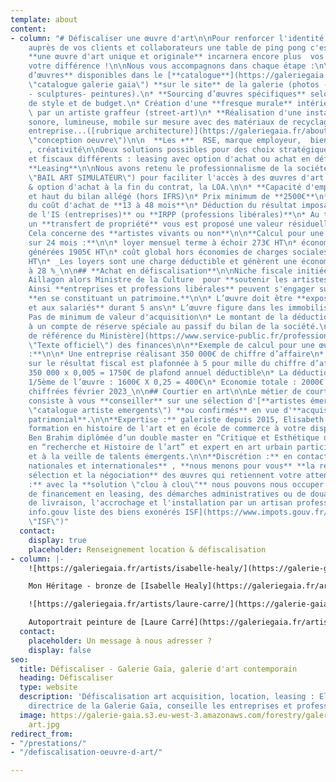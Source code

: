 ```yaml
---
template: about
content:
- column: "# Défiscaliser une œuvre d'art\n\nPour renforcer l'identité de votre entreprise
    auprès de vos clients et collaborateurs une table de ping pong c'est bien, mais
    **une œuvre d'art unique et originale** incarnera encore plus  vos valeurs et
    votre différence !\n\nNous vous accompagnons dans chaque étape :\n\n* **Sélection
    d’œuvres** disponibles dans le [**catalogue**](https://galeriegaia.fr/catalogue/
    \"catalogue galerie gaia\") **sur le site** de la galerie (photos - sérigraphies
    - sculptures- peintures).\n* **Sourcing d’œuvres spécifiques** selon vos critères
    de style et de budget.\n* Création d'une **fresque murale** intérieure ou extérieure,
    \ par un artiste graffeur (street-art)\n* **Réalisation d'une installation** visuelle,
    sonore, lumineuse, mobile sur mesure avec des matériaux de recyclage de votre
    entreprise...([rubrique architecture)](https://galeriegaia.fr/about/immobilier-architecture/
    \"conception oeuvre\")\n\n  **Les +**  RSE, marque employeur,  bien-être au travail
    , créativité\n\nDeux solutions possibles pour des choix stratégiques patrimoniaux
    et fiscaux différents : leasing avec option d'achat ou achat en défiscalisation\n\n##
    **Leasing**\n\nNous avons retenu le professionnalisme de la société [BAIL ART,](https://bail-art.com/financement/
    \"BAIL ART SIMULATEUR\") pour faciliter l'accès à des œuvres d'art avec la location
    & option d'achat à la fin du contrat, la LOA.\n\n* **Capacité d'emprunt** préservée
    et haut du bilan allégé (hors IFRS)\n* Prix minimum de **2500€**\n* **Étalement**
    du coût d'achat de **13 à 48 mois**\n* Déduction du résultat imposable et **réduction
    de l'IS (entreprises)** ou **IRPP (professions libérales)**\n* Au terme du contrat
    un **transfert de propriété** vous est proposé une valeur résiduelle de 5%\n*
    Cela concerne des **artistes vivants ou non**\n\n**Calcul pour une œuvre de 5000€
    sur 24 mois :**\n\n* loyer mensuel terme à échoir 273€ HT\n* économies d'impôts
    générées 1905€ HT\n* coût global hors économies de charges sociales, IR = 4647€
    HT\n* _Les loyers sont une charge déductible et génèrent une économie d'IS estimée
    à 28 %_\n\n## **Achat en défiscalisation**\n\nNiche fiscale initiée par Jean-Jacques
    Aillagon alors Ministre de la Culture  pour **soutenir les artistes vivants**.
    Ainsi **entreprises et professions libérales** peuvent s'engager sur cette solution
    **en se constituant un patrimoine.**\n\n* L’œuvre doit être **exposée au public
    et aux salariés** durant 5 ans\n* L’œuvre figure dans les immobilisations de l’entreprise\n*
    Pas de minimum de valeur d'acquisition\n* Le montant de la déduction est inscrit
    à un compte de réserve spéciale au passif du bilan de la société.\n\n  [Texte
    de référence du Ministère](https://www.service-public.fr/professionnels-entreprises/vosdroits/F32914
    \"Texte officiel\") des finances\n\n**Exemple de calcul pour une œuvre de 8000€
    :**\n\n* Une entreprise réalisant 350 000€ de chiffre d’affaire\n* La déduction
    sur le résultat fiscal est plafonnée à 5 pour mille du chiffre d’affaire soit
    350 000 x 0,005 = 1750€ de plafond annuel déductible\n* La déduction de 25% du
    1/5ème de l’œuvre : 1600€ X 0,25 = 400€\n* Economie totale : 2000€ \n\n_données
    chiffrées février 2023_\n\n## Courtier en art\n\nLe métier de courtier en art
    consiste à vous **conseiller** sur une sélection d'[**artistes émergents**](https://galeriegaia.fr/catalogue/
    \"catalogue artiste emergents\") **ou confirmés** en vue d'**acquisitions à titre
    patrimonial**.\n\n**Expertise :** galeriste depuis 2015, Elisabeth Givre met sa
    formation en histoire de l'art et en école de commerce à votre disposition.  \nInès
    Ben Brahim diplômée d’un double master en “Critique et Esthétique des arts” et
    en “recherche et Histoire de l’art” et expert en art urbain participe au sourcing
    et à la veille de talents émergents.\n\n**Discrétion :** en contact avec des **galeries
    nationales et internationales** , **nous menons pour vous** **la recherche, la
    sélection et la négociation** des œuvres qui retiennent votre attention.\n\n**Confiance
    :** avec la **solution \"clou à clou\"** nous pouvons nous occuper du dossier
    de financement en leasing, des démarches administratives ou de douanes, la logistique
    de livraison, l'accrochage et l'installation par un artisan professionnel.\n\n[site
    info.gouv liste des biens exonérés ISF](https://www.impots.gouv.fr/portail/particulier/patrimoine-taxable-lisf
    \"ISF\")"
  contact:
    display: true
    placeholder: Renseignement location & défiscalisation
- column: |-
    ![https://galeriegaia.fr/artists/isabelle-healy/](https://galerie-gaia.s3.eu-west-3.amazonaws.com/forestry/galerie-gaia-isabelle-healy-notre heritage seul.png "ISABELLE HEALY DEFISCALISATION OEUVRE ART")

    Mon Héritage - bronze de [Isabelle Healy](https://galeriegaia.fr/artists/isabelle-healy/ "isabelle healy")

    ![https://galeriegaia.fr/artists/laure-carre/](https://galerie-gaia.s3.eu-west-3.amazonaws.com/forestry/galerie-gaia-cosentino-laure carre rose.jpg "LAURE CARRE COSENTINO PARIS")

    Autoportrait peinture de [Laure Carré](https://galeriegaia.fr/artists/laure-carre/ "laure carré") - Showroom Cosentino Paris
  contact:
    placeholder: Un message à nous adresser ?
    display: false
seo:
  title: Défiscaliser - Galerie Gaïa, galerie d'art contemporain
  heading: Défiscaliser
  type: website
  description: 'Défiscalisation art acquisition, location, leasing : Elisabeth Givre,
    directrice de la Galerie Gaïa, conseille les entreprises et professions libérales.'
  image: https://galerie-gaia.s3.eu-west-3.amazonaws.com/forestry/galeriegaia-defiscalisation-location-leasing
    art.jpg
redirect_from:
- "/prestations/"
- "/defiscalisation-oeuvre-d-art/"

---
```


